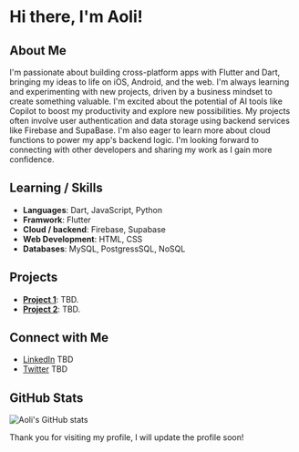 # Hi there, I'm Aoli!

## About Me
I'm passionate about building cross-platform apps with Flutter and Dart, bringing my ideas to life on iOS, Android, and the web. I'm always learning and experimenting with new projects, driven by a business mindset to create something valuable. I'm excited about the potential of AI tools like Copilot to boost my productivity and explore new possibilities.  My projects often involve user authentication and data storage using backend services like Firebase and SupaBase. I'm also eager to learn more about cloud functions to power my app's backend logic. I'm looking forward to connecting with other developers and sharing my work as I gain more confidence.

## Learning / Skills
- **Languages**: Dart, JavaScript, Python
- **Framwork**: Flutter
- **Cloud / backend**: Firebase, Supabase
- **Web Development**: HTML, CSS
- **Databases**: MySQL, PostgressSQL, NoSQL

## Projects
- **[Project 1](https://github.com/Aoli/project1)**: TBD.
- **[Project 2](https://github.com/Aoli/project2)**: TBD.

## Connect with Me
- [LinkedIn](https://www.linkedin.com/) TBD
- [Twitter](https://twitter.com/aoli) TBD

## GitHub Stats
![Aoli's GitHub stats](https://github-readme-stats.vercel.app/api?username=Aoli&show_icons=true&theme=radical)

Thank you for visiting my profile, I will update the profile soon!
